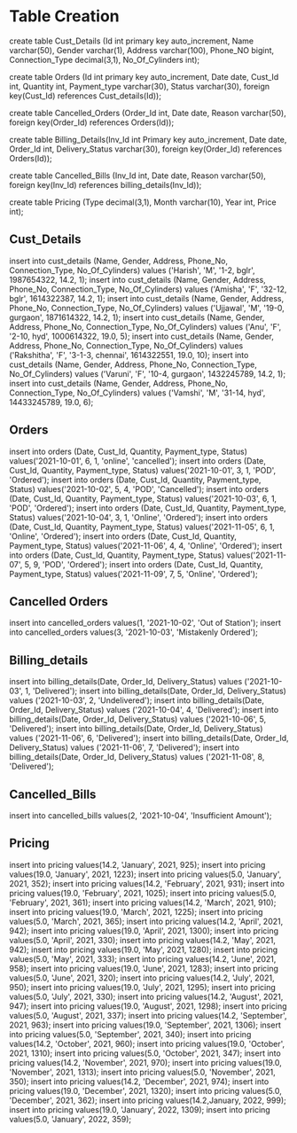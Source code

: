 # Table Creation

create table Cust_Details (Id int primary key auto_increment, Name varchar(50), Gender
varchar(1), Address varchar(100), Phone_NO bigint, Connection_Type decimal(3,1),
No_Of_Cylinders int);

create table Orders (Id int primary key auto_increment, Date date, Cust_Id int, Quantity
int, Payment_type varchar(30), Status varchar(30), foreign key(Cust_Id) references
Cust_details(Id));

create table Cancelled_Orders (Order_Id int, Date date, Reason varchar(50), foreign
key(Order_Id) references Orders(Id));

create table Billing_Details(Inv_Id int Primary key auto_increment, Date date, Order_Id
int, Delivery_Status varchar(30), foreign key(Order_Id) references Orders(Id));

create table Cancelled_Bills (Inv_Id int, Date date, Reason varchar(50), foreign
key(Inv_Id) references billing_details(Inv_Id));

create table Pricing (Type decimal(3,1), Month varchar(10), Year int, Price int);

## Cust_Details

insert into cust_details (Name, Gender, Address, Phone_No, Connection_Type,
No_Of_Cylinders) values ('Harish', 'M', '1-2, bglr', 1987654322, 14.2, 1);
insert into cust_details (Name, Gender, Address, Phone_No, Connection_Type,
No_Of_Cylinders) values ('Amisha', 'F', '32-12, bglr', 1614322387, 14.2, 1);
insert into cust_details (Name, Gender, Address, Phone_No, Connection_Type,
No_Of_Cylinders) values ('Ujjawal', 'M', '19-0, gurgaon', 1871614322, 14.2, 1);
insert into cust_details (Name, Gender, Address, Phone_No, Connection_Type,
No_Of_Cylinders) values ('Anu', 'F', '2-10, hyd', 1000614322, 19.0, 5);
insert into cust_details (Name, Gender, Address, Phone_No, Connection_Type,
No_Of_Cylinders) values ('Rakshitha', 'F', '3-1-3, chennai', 1614322551, 19.0, 10);
insert into cust_details (Name, Gender, Address, Phone_No, Connection_Type,
No_Of_Cylinders) values ('Varuni', 'F', '10-4, gurgaon', 1432245789, 14.2, 1);
insert into cust_details (Name, Gender, Address, Phone_No, Connection_Type,
No_Of_Cylinders) values ('Vamshi', 'M', '31-14, hyd', 14433245789, 19.0, 6);

## Orders

insert into orders (Date, Cust_Id, Quantity, Payment_type, Status) values('2021-10-01',
6, 1, 'online', 'cancelled');
insert into orders (Date, Cust_Id, Quantity, Payment_type, Status) values('2021-10-01',
3, 1, 'POD', 'Ordered');
insert into orders (Date, Cust_Id, Quantity, Payment_type, Status) values('2021-10-02',
5, 4, 'POD', 'Cancelled');
insert into orders (Date, Cust_Id, Quantity, Payment_type, Status) values('2021-10-03',
6, 1, 'POD', 'Ordered');
insert into orders (Date, Cust_Id, Quantity, Payment_type, Status) values('2021-10-04',
3, 1, 'Online', 'Ordered');
insert into orders (Date, Cust_Id, Quantity, Payment_type, Status) values('2021-11-05',
6, 1, 'Online', 'Ordered');
insert into orders (Date, Cust_Id, Quantity, Payment_type, Status) values('2021-11-06',
4, 4, 'Online', 'Ordered');
insert into orders (Date, Cust_Id, Quantity, Payment_type, Status) values('2021-11-07',
5, 9, 'POD', 'Ordered');
insert into orders (Date, Cust_Id, Quantity, Payment_type, Status) values('2021-11-09',
7, 5, 'Online', 'Ordered');

## Cancelled Orders
insert into cancelled_orders values(1, '2021-10-02', 'Out of Station');
insert into cancelled_orders values(3, '2021-10-03', 'Mistakenly Ordered');

## Billing_details
insert into billing_details(Date, Order_Id, Delivery_Status) values ('2021-10-03', 1,
'Delivered');
insert into billing_details(Date, Order_Id, Delivery_Status) values ('2021-10-03', 2,
'Undelivered');
insert into billing_details(Date, Order_Id, Delivery_Status) values ('2021-10-04', 4,
'Delivered');
insert into billing_details(Date, Order_Id, Delivery_Status) values ('2021-10-06', 5,
'Delivered');
insert into billing_details(Date, Order_Id, Delivery_Status) values ('2021-11-06', 6,
'Delivered');
insert into billing_details(Date, Order_Id, Delivery_Status) values ('2021-11-06', 7,
'Delivered');
insert into billing_details(Date, Order_Id, Delivery_Status) values ('2021-11-08', 8,
'Delivered');

## Cancelled_Bills
insert into cancelled_bills values(2, '2021-10-04', 'Insufficient Amount');

## Pricing
insert into pricing values(14.2, 'January', 2021, 925);
insert into pricing values(19.0, 'January', 2021, 1223);
insert into pricing values(5.0, 'January', 2021, 352);
insert into pricing values(14.2, 'February', 2021, 931);
insert into pricing values(19.0, 'February', 2021, 1025);
insert into pricing values(5.0, 'February', 2021, 361);
insert into pricing values(14.2, 'March', 2021, 910);
insert into pricing values(19.0, 'March', 2021, 1225);
insert into pricing values(5.0, 'March', 2021, 365);
insert into pricing values(14.2, 'April', 2021, 942);
insert into pricing values(19.0, 'April', 2021, 1300);
insert into pricing values(5.0, 'April', 2021, 330);
insert into pricing values(14.2, 'May', 2021, 942);
insert into pricing values(19.0, 'May', 2021, 1280);
insert into pricing values(5.0, 'May', 2021, 333);
insert into pricing values(14.2, 'June', 2021, 958);
insert into pricing values(19.0, 'June', 2021, 1283);
insert into pricing values(5.0, 'June', 2021, 320);
insert into pricing values(14.2, 'July', 2021, 950);
insert into pricing values(19.0, 'July', 2021, 1295);
insert into pricing values(5.0, 'July', 2021, 330);
insert into pricing values(14.2, 'August', 2021, 947);
insert into pricing values(19.0, 'August', 2021, 1298);
insert into pricing values(5.0, 'August', 2021, 337);
insert into pricing values(14.2, 'September', 2021, 963);
insert into pricing values(19.0, 'September', 2021, 1306);
insert into pricing values(5.0, 'September', 2021, 340);
insert into pricing values(14.2, 'October', 2021, 960);
insert into pricing values(19.0, 'October', 2021, 1310);
insert into pricing values(5.0, 'October', 2021, 347);
insert into pricing values(14.2, 'November', 2021, 970);
insert into pricing values(19.0, 'November', 2021, 1313);
insert into pricing values(5.0, 'November', 2021, 350);
insert into pricing values(14.2, 'December', 2021, 974);
insert into pricing values(19.0, 'December', 2021, 1320);
insert into pricing values(5.0, 'December', 2021, 362);
insert into pricing values(14.2,January, 2022, 999);
insert into pricing values(19.0, 'January', 2022, 1309);
insert into pricing values(5.0, 'January', 2022, 359);
